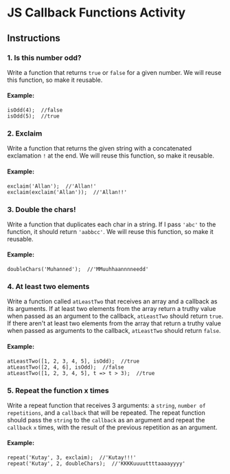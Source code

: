 # JS Callback Functions Activity

## Instructions

### 1. Is this number odd?

Write a function that returns `true` or `false` for a given number. We will reuse this function, so make it reusable.

#### Example:

```
isOdd(4);  //false
isOdd(5);  //true
```

### 2. Exclaim

Write a function that returns the given string with a concatenated exclamation `!` at the end. We will reuse this function, so make it reusable.

#### Example:

```
exclaim('Allan');  //'Allan!'
exclaim(exclaim('Allan'));  //'Allan!!'
```

### 3. Double the chars!

Write a function that duplicates each char in a string. If I pass `'abc'` to the function, it should return `'aabbcc'`. We will reuse this function, so make it reusable.

#### Example:

```
doubleChars('Muhanned');  //'MMuuhhaannnneedd'
```

### 4. At least two elements

Write a function called `atLeastTwo` that receives an array and a callback as its arguments. If at least two elements from the array return a truthy value when passed as an argument to the callback, `atLeastTwo` should return `true`. If there aren't at least two elements from the array that return a truthy value when passed as arguments to the callback, `atLeastTwo` should return `false`.

#### Example:

```
atLeastTwo([1, 2, 3, 4, 5], isOdd);  //true
atLeastTwo([2, 4, 6], isOdd);  //false
atLeastTwo([1, 2, 3, 4, 5], t => t > 3);  //true
```

### 5. Repeat the function x times

Write a repeat function that receives 3 arguments: a `string`, `number of repetitions`, and a `callback` that will be repeated. The repeat function should pass the `string` to the `callback` as an argument and repeat the `callback` `x` times, with the result of the previous repetition as an argument.

#### Example:

```
repeat('Kutay', 3, exclaim);  //'Kutay!!!'
repeat('Kutay', 2, doubleChars);  //'KKKKuuuuttttaaaayyyy'
```
